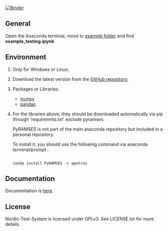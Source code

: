 [![Binder](https://mybinder.org/badge_logo.svg)](https://mybinder.org/v2/gh/realgjl/Nordic-Test-System/master)

## General
Open the Anaconda terminal, move to [example folder](https://github.com/realgjl/Nordic-Test-System/tree/master/examples) and find **example_testing.ipynb**


## Environment
1. Only for Windows or Linux;
2. Download the latest version from the [GitHub repository](https://github.com/realgjl/Nordic-Test-System);
3. Packages or Libraries:
	- [numpy](http://www.numpy.org/)
	- [pandas](https://pandas.pydata.org)
4. For the libraries above, they should be downloaded automatically via pip through 'requiremnts.txt' exclude pyramses.
	
	PyRAMSES is not part of the main anaconda repository but included in a personal repository.

	To install it, you should use the following command via anaconda terminal/prompt :
	```shell

	conda install PyRAMSES -c apetros
	```
	
## Documentation
Documentation is [here](https://ramses.paristidou.info/interfaces/python/getting_started.html).


## License

Nordic-Test-System is licensed under GPLv3. See LICENSE.txt for more details.



